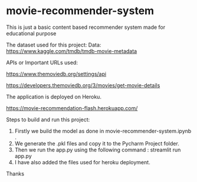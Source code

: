 # movie-recommender-system
This is just a basic content based recommender system made for educational purpose

The dataset used for this project:
Data: https://www.kaggle.com/tmdb/tmdb-movie-metadata

APIs or Important URLs used:

https://www.themoviedb.org/settings/api

https://developers.themoviedb.org/3/movies/get-movie-details

The application is deployed on Heroku.

https://movie-recommendation-flash.herokuapp.com/



Steps to build and run this project:

1) Firstly we build the model as done in movie-recommender-system.ipynb .
2) We generate the .pkl files and copy it to the Pycharm Project folder.
3) Then we run the app.py using the following command :       streamlit run app.py
4) I have also added the files used for heroku deployment.


Thanks
